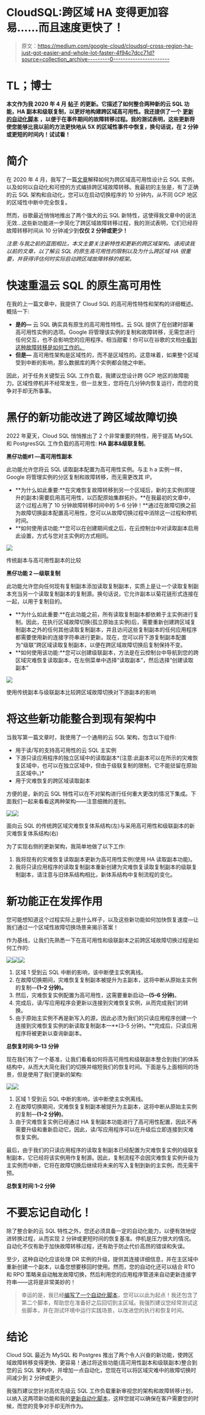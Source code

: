 # CloudSQL:跨区域 HA 变得更加容易……而且速度更快了！

> 原文：<https://medium.com/google-cloud/cloudsql-cross-region-ha-just-got-easier-and-whole-lot-faster-4f94c7dcc71d?source=collection_archive---------0----------------------->

# **TL；博士**

**本文作为我 2020 年 4 月** [**帖子**](/google-cloud/cloud-sql-recovering-from-regional-failure-in-10-minutes-or-less-mysql-fc055540a8f0) **的更新。它描述了如何整合两种新的云 SQL 功能，HA 副本和级联复制，以更好地构建跨区域高可用性。我还提供了一个** [**更新的自动化脚本**](https://github.com/wapfel20/cloudsql_cross-region_failover_2022) **，以便于在事件期间的故障转移过程。我的测试表明，这些更新将使您能够比我以前的方法更快地从 5X 的区域性事件中恢复，换句话说，在 2 分钟或更短的时间内！试试看！**

# **简介**

在 2020 年 4 月，我写了一篇[文章](/google-cloud/cloud-sql-recovering-from-regional-failure-in-10-minutes-or-less-mysql-fc055540a8f0)解释如何为跨区域高可用性设计云 SQL 实例，以及如何以自动化和可控的方式编排跨区域故障转移。我最初的主张是，有了正确的云 SQL 架构和自动化，您可以在启动切换程序的 10 分钟内，从不同 GCP 地区的区域性中断中完全恢复。

然而，谷歌最近悄悄地推出了两个强大的云 SQL 新特性，这使得我文章中的说法无效...这些新功能进一步简化了跨区域故障转移过程，我的测试表明，它们已经将故障转移时间从 10 分钟减少到**仅仅** **2 分钟或更少！**

*注意:与我之前的蓝图相比，本文主要关注新特性和更新的跨区域架构。请阅读我以前的文章，以了解云 SQL 的原生高可用性的限制以及为什么跨区域 HA 很重要，并获得评估何时实际启动跨区域故障转移的框架。*

# 快速重温云 SQL 的原生高可用性

在我的上一篇文章中，我提供了 Cloud SQL 的高可用性特性和架构的详细概述。概括一下:

*   **是的—** 云 SQL 确实具有原生的高可用性特性。云 SQL 提供了在创建时部署高可用性实例的选项。Google 将管理该实例的复制和故障转移，无需您进行任何交互，也不会影响您的应用程序。相当甜蜜！你可以在谷歌的文档[中看到这种故障转移是如何工作的。](https://cloud.google.com/sql/docs/mysql/high-availability#failover-overview)
*   **但是—** 高可用性架构是区域性的，而不是区域性的。这意味着，如果整个区域受到中断的影响，那么数据库的两个实例都会随之中断。

因此，对于任务关键型云 SQL 工作负载，我建议您设计跨 GCP 地区的故障能力。区域性停机并不经常发生，但一旦发生，您将在几分钟内恢复运行，而您的竞争对手却无所事事。

# 黑仔的新功能改进了跨区域故障切换

2022 年夏天，Cloud SQL 悄悄推出了 2 个非常重要的特性，用于提高 MySQL 和 PostgresSQL 工作负载的高可用性: **HA 副本&级联复制**。

**黑仔功能#1 —高可用性副本**

此功能允许您将云 SQL 读取副本配置为高可用性实例。与主 h a 实例一样，Google 将管理实例的分区复制和故障转移，而无需更改其 IP。

*   **为什么如此重要:**在灾难恢复故障转移到另一个区域后，新的主实例(即提升的副本)需要启用高可用性，以匹配原始集群拓扑。**在我最初的文章中，这个过程占用了 10 分钟故障转移时间中的 5-6 分钟！**通过在故障切换之前为故障切换副本配置高可用性，您可以从故障切换过程中消除这一过程和停机时间。
*   **如何使用该功能:**您可以在创建期间或之后，在云控制台中对读取副本启用此设置，方式与您对主实例的方式相同。

![](img/fb335e6a49dfa05b65b54060d0b0f5af.png)

传统副本与高可用性副本的比较

**黑仔功能 2 —级联复制**

此功能允许您向任何现有复制副本添加读取复制副本，实质上是让一个读取复制副本充当另一个读取复制副本的复制源。换句话说，它允许副本以菊花链形式连接在一起，以用于复制目的。

*   **为什么如此重要:**在此功能之前，所有读取复制副本都依赖于主实例进行复制。因此，在执行区域故障切换(孤立原始主实例)后，需要重新创建跨区域复制副本之外的任何其他读取复制副本，并且访问这些复制副本的任何应用程序都需要使用新的连接字符串进行更新。现在，您可以将下游复制副本配置为“级联”跨区域读取复制副本，以便在跨区域故障切换后复制保持不变。
*   **如何使用该功能:**您可以创建级联副本，方法是在云控制台中导航到您的跨区域灾难恢复读取副本，在左侧菜单中选择“读取副本”，然后选择“创建读取副本”

![](img/e0a5ae8085ce6d20bacdd6a5d45b5024.png)

使用传统副本与级联副本比较跨区域故障切换对下游副本的影响

# 将这些新功能整合到现有架构中

当我写第一篇文章时，我使用了一个通用的云 SQL 架构，包含以下组件:

*   用于读/写的支持高可用性的云 SQL 主实例
*   下游只读应用程序的独立区域中的读取副本*(注意:此副本可以在所示的灾难恢复区域中，也可以在独立区域中，但由于级联复制的限制，它不能驻留在原始主区域中。)*
*   用于灾难恢复的跨区域读取副本

方便的是，新的云 SQL 特性可以在不对架构进行任何重大更改的情况下集成。下面我们一起来看看这两种架构——注意细微的差别。

![](img/775621021118ca1abf75702de43bdb37.png)![](img/5f018f588c726bac9f138eb1fa7f0c0b.png)

面向云 SQL 的传统跨区域灾难恢复体系结构(左)与采用高可用性和级联副本的新灾难恢复体系结构(右)

为了实现右侧的更新架构，我简单地做了以下工作:

1.  我将现有的灾难恢复读取副本更新为高可用性实例(使用 HA 读取副本功能)。
2.  我将只读应用程序的读取复制副本重新创建为灾难恢复读取复制副本的级联复制副本，请注意与旧体系结构相比，新体系结构中复制流程的变化。

# 新功能正在发挥作用

您可能想知道这个过程实际上是什么样子，以及这些新功能如何加快恢复速度—让我们通过一个区域性故障切换场景来揭示答案！

作为基线，让我们先熟悉一下在高可用性和级联副本之前跨区域故障切换过程是如何工作的:

![](img/8681f87663ed8757674225a42cfaca64.png)![](img/c3ca4e170c527ae351304c28c5a6a19b.png)![](img/2196cd865883af3efcb5f1a7103b30b5.png)

1.  区域 1 受到云 SQL 中断的影响，该中断使主实例离线。
2.  在故障切换期间，灾难恢复复制副本被提升为主副本，这将中断从原始主实例的复制—**(1–2 分钟)。**
3.  然后，灾难恢复实例配置为高可用性，这需要重新启动—**(5–6 分钟)**。
4.  完成后，读/写应用程序会更新以连接到灾难恢复实例，从而完成我们的转换。
5.  由于原始主实例不再是新写入的源，因此必须为我们的只读应用程序创建一个连接到灾难恢复实例的新读取复制副本—**(3–5 分钟)。**完成后，只读应用程序将被更新以查询新副本。

**总恢复时间:9–13 分钟**

现在我们有了一个基准，让我们看看如何将高可用性和级联副本整合到我们的体系结构中，从而大大简化我们的切换并缩短我们的恢复时间。下面是与上面相同的场景，但是使用了我们更新的架构:

![](img/434e9a535c0f8fd68b7e27b481807856.png)![](img/c16daaad8950b9851abb78bbd579052c.png)

1.  区域 1 受到云 SQL 中断的影响，该中断使主实例离线。
2.  在故障切换期间，灾难恢复复制副本被提升为主副本，这将中断从原始主实例的复制—**(1–2 分钟)**。
3.  由于灾难恢复实例已经通过 HA 复制副本功能进行了高可用性配置，因此不再需要升级和重新启动它。因此，读/写应用程序可以在升级后立即连接到灾难恢复实例。

最后，由于我们的只读应用程序的读取复制副本已经配置为灾难恢复实例的级联复制副本，它已经将该实例用作复制源。因此，复制流程不会因灾难恢复实例升级为主实例而中断，它将在故障切换后继续将未来的写入复制到新的主实例，而无需干预。

**总恢复时间:1–2 分钟**

# 不要忘记自动化！

除了整合新的云 SQL 特性之外，您还必须具备一定的自动化能力，以便有效地促进转换过程，从而实现 2 分钟或更短时间的恢复基准。停机是压力很大的情况。自动化不仅有助于加快故障转移过程，还有助于防止代价高昂的错误和失误。

至少，这种自动化应该处理 DR 实例的升级，提供其连接详细信息，并在主区域中重新创建一个副本，以备您想要移回时使用。然而，您的自动化还可以结合 RTO 和 RPO 策略来自动触发故障切换，然后利用您的应用程序管道来自动更新连接字符串——这将是非常美妙的！

> 幸运的是，我已经[编写了一个自动化脚本](https://github.com/wapfel20/cloudsql_cross-region_failover_2022)，您可以以此为起点！我还包含了第二个脚本，帮助您在准备好之后回切到主区域。我强烈建议您经常测试这些脚本，并在测试环境中运行实践场景，以改进您的执行和恢复时间。

# 结论

Cloud SQL 最近为 MySQL 和 Postgres 推出了两个令人兴奋的新功能，使跨区域故障转移变得更快、更容易！通过将这些功能(高可用性副本和级联副本)整合到您的云 SQL 架构中，并增加一点自动化，您现在可以将区域灾难中的故障切换时间减少到 2 分钟或更少。

我强烈建议您针对高优先级云 SQL 工作负载重新审视您的架构和故障转移计划，以纳入这两项新功能和我的[更新自动化脚本](https://github.com/wapfel20/cloudsql_cross-region_failover_2022)，这样您就可以确保在客户需要您的时候，而您的竞争对手却无所作为。